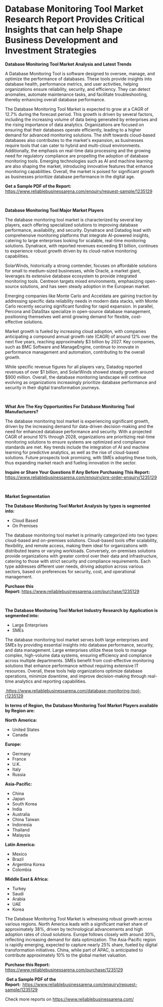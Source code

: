 <p><h1>Database Monitoring Tool Market Research Report Provides Critical Insights that can help Shape Business Development and Investment Strategies</h1></p><p><strong>Database Monitoring Tool Market Analysis and Latest Trends</strong></p>
<p><p>A Database Monitoring Tool is software designed to oversee, manage, and optimize the performance of databases. These tools provide insights into database health, performance metrics, and user activities, helping organizations ensure reliability, security, and efficiency. They can detect anomalies, automate maintenance tasks, and facilitate troubleshooting, thereby enhancing overall database performance.</p><p>The Database Monitoring Tool Market is expected to grow at a CAGR of 12.7% during the forecast period. This growth is driven by several factors, including the increasing volume of data being generated by enterprises and the rising importance of data analytics. Organizations are focused on ensuring that their databases operate efficiently, leading to a higher demand for advanced monitoring solutions. The shift towards cloud-based databases also contributes to the market's expansion, as businesses require tools that can cater to hybrid and multi-cloud environments. Additionally, the emphasis on real-time data processing and the growing need for regulatory compliance are propelling the adoption of database monitoring tools. Emerging technologies such as AI and machine learning are also shaping the market, introducing innovative features that enhance monitoring capabilities. Overall, the market is poised for significant growth as businesses prioritize database performance in the digital age.</p></p>
<p><strong>Get a Sample PDF of the Report:&nbsp;</strong> <a href="https://www.reliablebusinessarena.com/enquiry/request-sample/1235129?utm_campaign=3122&utm_medium=2&utm_source=Github&utm_content=ia&utm_term=09032025&utm_id=database-monitoring-tool">https://www.reliablebusinessarena.com/enquiry/request-sample/1235129</a></p>
<p>&nbsp;</p>
<p><strong>Database Monitoring Tool Major Market Players</strong></p>
<p><p>The database monitoring tool market is characterized by several key players, each offering specialized solutions to improving database performance, availability, and security. Dynatrace and Datadog lead with comprehensive monitoring platforms that integrate AI-powered insights, catering to large enterprises looking for scalable, real-time monitoring solutions. Dynatrace, with reported revenues exceeding $1 billion, continues to experience robust growth driven by its cloud-native monitoring capabilities.</p><p>SolarWinds, historically a strong contender, focuses on affordable solutions for small to medium-sized businesses, while Oracle, a market giant, leverages its extensive database ecosystem to provide integrated monitoring tools. Centreon targets mixed environments, emphasizing open-source solutions, and has seen steady adoption in the European market.</p><p>Emerging companies like Monte Carlo and Acceldata are gaining traction by addressing specific data reliability needs in modern data stacks, with Monte Carlo recently securing significant funding for rapid expansion. In parallel, Percona and DataStax specialize in open-source database management, positioning themselves well amid growing demand for flexible, cost-effective solutions.</p><p>Market growth is fueled by increasing cloud adoption, with companies anticipating a compound annual growth rate (CAGR) of around 12% over the next five years, reaching approximately $3 billion by 2027. Key companies, such as BMC Software and ManageEngine, continue to innovate in performance management and automation, contributing to the overall growth.</p><p>While specific revenue figures for all players vary, Datadog reported revenues of over $1 billion, and SolarWinds showed steady growth around $900 million. Overall, the database monitoring landscape will continue evolving as organizations increasingly prioritize database performance and security in their digital transformation journeys.</p></p>
<p>&nbsp;</p>
<p><strong>What Are The Key Opportunities For Database Monitoring Tool Manufacturers?</strong></p>
<p><p>The database monitoring tool market is experiencing significant growth, driven by the increasing demand for data-driven decision-making and the need for enhanced database performance and security. With a projected CAGR of around 10% through 2028, organizations are prioritizing real-time monitoring solutions to ensure systems are optimized and compliance standards are met. Key trends include the integration of AI and machine learning for predictive analytics, as well as the rise of cloud-based solutions. Future prospects look promising, with SMEs adopting these tools, thus expanding market reach and fueling innovation in the sector.</p></p>
<p><strong>Inquire or Share Your Questions If Any Before Purchasing This Report:</strong> <a href="https://www.reliablebusinessarena.com/enquiry/pre-order-enquiry/1235129?utm_campaign=3122&utm_medium=2&utm_source=Github&utm_content=ia&utm_term=09032025&utm_id=database-monitoring-tool">https://www.reliablebusinessarena.com/enquiry/pre-order-enquiry/1235129</a></p>
<p>&nbsp;</p>
<p><strong>Market Segmentation</strong></p>
<p><strong>The Database Monitoring Tool Market Analysis by types is segmented into:</strong></p>
<p><ul><li>Cloud Based</li><li>On Premises</li></ul></p>
<p><p>The database monitoring tool market is primarily categorized into two types: cloud-based and on-premises solutions. Cloud-based tools offer scalability, flexibility, and remote access, making them ideal for organizations with distributed teams or varying workloads. Conversely, on-premises solutions provide organizations with greater control over their data and infrastructure, catering to those with strict security and compliance requirements. Each type addresses different user needs, driving adoption across various sectors, based on preferences for security, cost, and operational management.</p></p>
<p><strong>Purchase this Report:&nbsp;</strong><a href="https://www.reliablebusinessarena.com/purchase/1235129?utm_campaign=3122&utm_medium=2&utm_source=Github&utm_content=ia&utm_term=09032025&utm_id=database-monitoring-tool">https://www.reliablebusinessarena.com/purchase/1235129</a></p>
<p>&nbsp;</p>
<p><strong>The Database Monitoring Tool Market Industry Research by Application is segmented into:</strong></p>
<p><ul><li>Large Enterprises</li><li>SMEs</li></ul></p>
<p><p>The database monitoring tool market serves both large enterprises and SMEs by providing essential insights into database performance, security, and data management. Large enterprises utilize these tools to manage complex, high-volume data systems, ensuring efficiency and compliance across multiple departments. SMEs benefit from cost-effective monitoring solutions that enhance performance without requiring extensive IT resources. Overall, these tools help organizations optimize database operations, minimize downtime, and improve decision-making through real-time analytics and reporting capabilities.</p></p>
<p><a href="https://www.reliablebusinessarena.com/database-monitoring-tool-r1235129?utm_campaign=3122&utm_medium=2&utm_source=Github&utm_content=ia&utm_term=09032025&utm_id=database-monitoring-tool">&nbsp;https://www.reliablebusinessarena.com/database-monitoring-tool-r1235129</a></p>
<p><strong>In terms of Region, the Database Monitoring Tool Market Players available by Region are:</strong></p>
<p>
    <p> <strong> North America: </strong>
        <ul>
            <li>United States</li>
            <li>Canada</li>
        </ul>
        </p> 
    <p> <strong> Europe: </strong>
        <ul>
            <li>Germany</li>
            <li>France</li>
            <li>U.K.</li>
            <li>Italy</li>
            <li>Russia</li>
        </ul>
        </p> 
    <p> <strong> Asia-Pacific: </strong>
        <ul>
            <li>China</li>
            <li>Japan</li>
            <li>South Korea</li>
            <li>India</li>
            <li>Australia</li>
            <li>China Taiwan</li>
            <li>Indonesia</li>
            <li>Thailand</li>
            <li>Malaysia</li>
        </ul>
        </p> 
    <p> <strong> Latin America: </strong>
        <ul>
            <li>Mexico</li>
            <li>Brazil</li>
            <li>Argentina Korea</li>
            <li>Colombia</li>
        </ul>
        </p> 
    <p> <strong> Middle East & Africa: </strong>
        <ul>
            <li>Turkey</li>
            <li>Saudi</li>
            <li>Arabia</li>
            <li>UAE</li>
            <li>Korea</li>
        </ul>
    </p>
    </p>
<p><p>The Database Monitoring Tool Market is witnessing robust growth across various regions. North America leads with a significant market share of approximately 38%, driven by technological advancements and high adoption rates of cloud solutions. Europe follows closely with around 30%, reflecting increasing demand for data optimization. The Asia-Pacific region is rapidly emerging, expected to capture nearly 25% share, fueled by digital transformation initiatives. China, while part of APAC, is anticipated to contribute approximately 10% to the global market valuation.</p></p>
<p><strong>Purchase this Report: </strong><a href="https://www.reliablebusinessarena.com/purchase/1235129?utm_campaign=3122&utm_medium=2&utm_source=Github&utm_content=ia&utm_term=09032025&utm_id=database-monitoring-tool">https://www.reliablebusinessarena.com/purchase/1235129</a></p>
<p>&nbsp;<strong>Get a Sample PDF of the Report:&nbsp;&nbsp;</strong><a href="https://www.reliablebusinessarena.com/enquiry/request-sample/1235129?utm_campaign=3122&utm_medium=2&utm_source=Github&utm_content=ia&utm_term=09032025&utm_id=database-monitoring-tool">https://www.reliablebusinessarena.com/enquiry/request-sample/1235129</a></p>
<p><strong></strong></p>
<p>Check more reports on <a href="https://www.reliablebusinessarena.com/?utm_campaign=3122&utm_medium=2&utm_source=Github&utm_content=ia&utm_term=09032025&utm_id=database-monitoring-tool">https://www.reliablebusinessarena.com/</a></p>